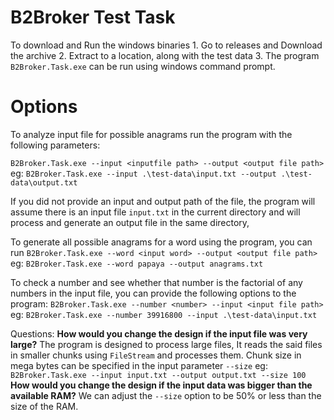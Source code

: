 ﻿#  B2Broker Test Task

To download and Run the windows binaries
	1. Go to releases and Download the archive
	2. Extract to a location, along with the test data
	3. The program `B2Broker.Task.exe` can be run using windows command prompt.
# Options
To analyze input file for possible anagrams run the program with the following parameters:

`B2Broker.Task.exe --input <inputfile path> --output <output file path> `
eg: `B2Broker.Task.exe --input .\test-data\input.txt --output .\test-data\output.txt`

If you did not provide an input and output path of the file, the program will assume there is an input file 	`input.txt` in the current directory and will process and generate an output file in the same directory,

To generate all possible anagrams for a word using the program, you can run
 `B2Broker.Task.exe --word <input word> --output <output file path>`
 eg: `B2Broker.Task.exe --word papaya --output anagrams.txt`

To check a number and see whether that number is the
factorial of any numbers in the input file, you can provide the following options to the program:
 `B2Broker.Task.exe --number <number> --input <input file path>`
 eg: `B2Broker.Task.exe --number 39916800 --input .\test-data\input.txt`
 
 Questions:
 **How would you change the design if the input file was very large?**
 The program is designed to process large files, 
 It reads the said files in smaller chunks using `FileStream` and processes them. Chunk size in mega bytes can be specified in the input parameter `--size`
 eg: `B2Broker.Task.exe --input input.txt --output output.txt --size 100`
 **How would you change the design if the input data was bigger than the available
RAM?**
We can adjust the `--size` option to be 50% or less than the size of the RAM.